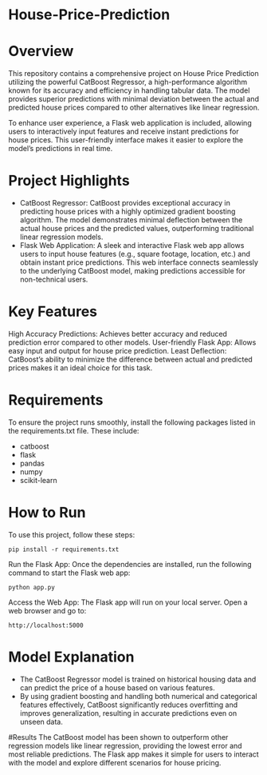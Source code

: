 # House-Price-Prediction

# Overview
This repository contains a comprehensive project on House Price Prediction utilizing the powerful CatBoost Regressor, a high-performance algorithm known for its accuracy and efficiency in handling tabular data. The model provides superior predictions with minimal deviation between the actual and predicted house prices compared to other alternatives like linear regression.

To enhance user experience, a Flask web application is included, allowing users to interactively input features and receive instant predictions for house prices. This user-friendly interface makes it easier to explore the model’s predictions in real time.

# Project Highlights
- CatBoost Regressor:
CatBoost provides exceptional accuracy in predicting house prices with a highly optimized gradient boosting algorithm.
The model demonstrates minimal deflection between the actual house prices and the predicted values, outperforming traditional linear regression models.
- Flask Web Application:
A sleek and interactive Flask web app allows users to input house features (e.g., square footage, location, etc.) and obtain instant price predictions.
This web interface connects seamlessly to the underlying CatBoost model, making predictions accessible for non-technical users.

# Key Features
High Accuracy Predictions: Achieves better accuracy and reduced prediction error compared to other models.
User-friendly Flask App: Allows easy input and output for house price prediction.
Least Deflection: CatBoost’s ability to minimize the difference between actual and predicted prices makes it an ideal choice for this task.

# Requirements
To ensure the project runs smoothly, install the following packages listed in the requirements.txt file. These include:

- catboost
- flask
- pandas
- numpy
- scikit-learn

# How to Run

To use this project, follow these steps:
``` 
pip install -r requirements.txt 
```

Run the Flask App: Once the dependencies are installed, run the following command to start the Flask web app:
``` 
python app.py 
```

Access the Web App: The Flask app will run on your local server. Open a web browser and go to:
``` 
http://localhost:5000 
```

# Model Explanation
- The CatBoost Regressor model is trained on historical housing data and can predict the price of a house based on various features.
- By using gradient boosting and handling both numerical and categorical features effectively, CatBoost significantly reduces overfitting and improves generalization, resulting in accurate predictions even on unseen data.

#Results
The CatBoost model has been shown to outperform other regression models like linear regression, providing the lowest error and most reliable predictions.
The Flask app makes it simple for users to interact with the model and explore different scenarios for house pricing.




